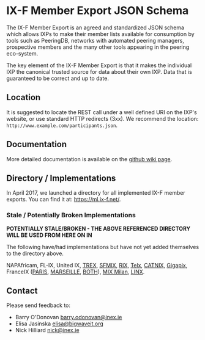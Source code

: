 IX-F Member Export JSON Schema
================================

The IX-F Member Export is an agreed and standardized JSON schema which allows IXPs to make their member lists available for consumption by tools such as PeeringDB, networks with automated peering managers, prospective members and the many other tools appearing in the peering eco-system.

The key element of the IX-F Member Export is that it makes the individual IXP the canonical trusted source for data about their own IXP. Data that is guaranteed to be correct and up to date.


## Location

It is suggested to locate the REST call under a well defined URI on the IXP's website, or use standard HTTP redirects (3xx). We recommend the location: `http://www.example.com/participants.json`.

## Documentation

More detailed documentation is available on the [github wiki page](https://github.com/euro-ix/json-schemas/wiki).

## Directory / Implementations

In April 2017, we launched a directory for all implemented IX-F member exports. You can find it at: https://ml.ix-f.net/.

### Stale / Potentially Broken Implementations 

**POTENTIALLY STALE/BROKEN - THE ABOVE REFERENCED DIRECTORY WILL BE USED FROM HERE ON IN**

The following have/had implementations but have not yet added themselves to the directory above.

NAPAfricam, FL-IX, United IX, [TREX](http://www.trex.fi/memberlist.json), [SFMIX](http://sfmix.org/participants.json), [RIX](http://rix.is/participants.json), [Telx](https://tie.telx.com/stats/members.json), [CATNIX](http://www.catnix.net/participants.json), [Gigapix](http://square.gigapix.pt/participants.json), FranceIX ([PARIS](https://www.franceix.net/api/members/list/json?location=PAR), [MARSEILLE](https://www.franceix.net/api/members/list/json?location=MRS), [BOTH](https://www.franceix.net/api/members/list/json)), [MIX Milan](http://www.mix-it.net/participants.json), [LINX](https://www.linx.net/members.json).

## Contact

Please send feedback to:

* Barry O'Donovan <barry.odonovan@inex.ie>
* Elisa Jasinska <elisa@bigwaveit.org>
* Nick Hilliard <nick@inex.ie>
